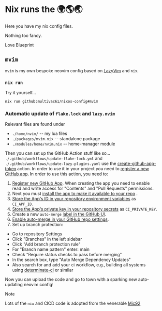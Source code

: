 # Nix runs the 🌍🌎🌏

Here you have my nix config files.

Nothing too fancy.

Love Blueprint

## `mvim`

`mvim` is my own bespoke neovim config based on
[LazyVim](https://www.lazyvim.org) and `nix`.

### `nix run`

Try it yourself...

```console
nix run github:multivac61/nixos-config#mvim
```

### Automatic update of `flake.lock` and `lazy.nvim`

Relevant files are found under
- `./home/nvim/` -- my lua files 
- `./packages/mvim.nix` -- standalone package
- `./modules/home/nvim.nix` -- home-manager module

Then you can set up the GitHub Action stuff like so...
`./.github/workflows/update-flake-lock.yml` and
`./.github/workflows/update-lazy-plugins.yaml` use the
[create-github-app-token](https://github.com/actions/create-github-app-token?tab=readme-ov-file#usage)
action. In order to use it in your project you need to
[register a new GitHub app](https://docs.github.com/en/apps/creating-github-apps/registering-a-github-app/registering-a-github-app).
In order to use this action, you need to:

1. [Register new GitHub App](https://docs.github.com/en/apps/creating-github-apps/registering-a-github-app/registering-a-github-app#registering-a-github-app).
   When creating the app you need to enable read and write access for "Contents"
   and "Pull Requests" permissions.
2. Next you must
   [install the app to make it available to your repo](https://docs.github.com/en/apps/using-github-apps/installing-your-own-github-app#installing-your-own-github-app)
   .
3. [Store the App's ID in your repository environment variables](https://docs.github.com/en/actions/writing-workflows/choosing-what-your-workflow-does/store-information-in-variables#creating-configuration-variables-for-a-repository)
   as `CI_APP_ID`.
4. [Store the App's private key in your repository secrets](https://docs.github.com/en/actions/writing-workflows/choosing-what-your-workflow-does/store-information-in-variables#creating-configuration-variables-for-a-repository)
   as `CI_PRIVATE_KEY`.
5. Create a new `auto-merge`
   [label in the GitHub UI](https://docs.github.com/en/issues/using-labels-and-milestones-to-track-work/managing-labels#creating-a-label).
6. [Enable auto-merge in your GitHub repo settings](https://docs.github.com/en/repositories/configuring-branches-and-merges-in-your-repository/configuring-pull-request-merges/managing-auto-merge-for-pull-requests-in-your-repository#managing-auto-merge).
7. Set up branch protection:

- Go to repository Settings
- Click "Branches" in the left sidebar
- Click "Add branch protection rule"
- For "Branch name pattern" enter: main
- Check "Require status checks to pass before merging"
- In the search box, type "Auto Merge Dependency Updates"
- Also search for and add your ci workflow, e.g., building all systems using
  [determinate-ci](https://github.com/DeterminateSystems/ci/tree/main) or
  similar

Now you can upload the code and go to town with a sparking new auto-updating neovim config!

> [!NOTE]
> Lots of the `nix` and CICD code is adopted from the venerable
> [Mic92](https://github.com/Mic92/dotfiles)

